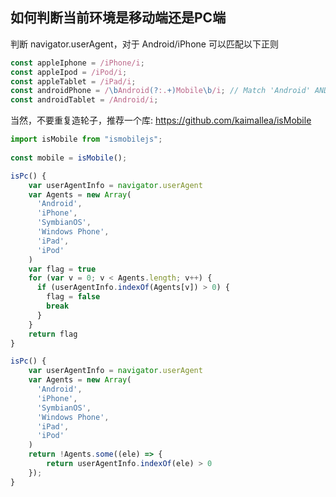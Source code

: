 

## 如何判断当前环境是移动端还是PC端


判断 navigator.userAgent，对于 Android/iPhone 可以匹配以下正则

```javascript
const appleIphone = /iPhone/i;
const appleIpod = /iPod/i;
const appleTablet = /iPad/i;
const androidPhone = /\bAndroid(?:.+)Mobile\b/i; // Match 'Android' AND 'Mobile'
const androidTablet = /Android/i;
```

当然，不要重复造轮子，推荐一个库: https://github.com/kaimallea/isMobile

```javascript
import isMobile from "ismobilejs";
 
const mobile = isMobile();
```

```javascript
isPc() {
    var userAgentInfo = navigator.userAgent
    var Agents = new Array(
      'Android',
      'iPhone',
      'SymbianOS',
      'Windows Phone',
      'iPad',
      'iPod'
    )
    var flag = true
    for (var v = 0; v < Agents.length; v++) {
      if (userAgentInfo.indexOf(Agents[v]) > 0) {
        flag = false
        break
      }
    }
    return flag
}
```

```javascript
isPc() {
    var userAgentInfo = navigator.userAgent
    var Agents = new Array(
      'Android',
      'iPhone',
      'SymbianOS',
      'Windows Phone',
      'iPad',
      'iPod'
    )
    return !Agents.some((ele) => {
        return userAgentInfo.indexOf(ele) > 0
    });
}
```